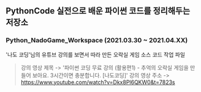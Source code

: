## PythonCode 실전으로 배운 파이썬 코드를 정리해두는 저장소

### Python_NadoGame_Workspace (2021.03.30 ~ 2021.04.XX)
'나도 코딩'님의 유튜브 강의를 보면서 따라 만든 오락실 게임 소스 코드 작업 파일
> 강의 영상 제목 -> '파이썬 코딩 무료 강의 (활용편1) - 추억의 오락실 게임을 만들어 보아요. 3시간이면 충분합니다. [나도코딩]'
> 강의 영상 주소 -> https://www.youtube.com/watch?v=Dkx8Pl6QKW0&t=7823s

